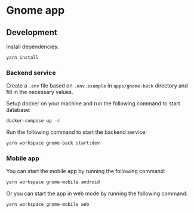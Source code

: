 # Gnome app

## Development

Install dependencies:
```bash
yarn install
```

### Backend service


Create a `.env` file based on `.env.example` in `apps/gnome-back` directory and fill in the necessary values.

Setup docker on your machine and run the following command to start database:
```bash 
docker-compose up -d
```

Run the following command to start the backend service:
```bash
yarn workspace gnome-back start:dev
```

### Mobile app

You can start the mobile app by running the following command:
```bash
yarn workspace gnome-mobile android
```

Or you can start the app in web mode by running the following command:
```bash
yarn workspace gnome-mobile web
```
